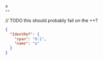 ```js
a
++
```

// TODO this should probably fail on the ++?
```json
{
  "IdentRef": {
    "span": "0:1",
    "name": "a"
  }
}
```
